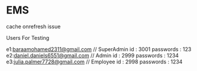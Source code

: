 # EMS

cache onrefresh issue


Users For Testing 

e1:baraamohamed2311@gmail.com // SuperAdmin id : 3001   passwords : 123
e2:daniel.daniels6551@gmail.com // Admin   id : 2999  passwords : 1234 
e3:julia.palmer7728@gmail.com // Employee  id : 2998  passwords : 1234